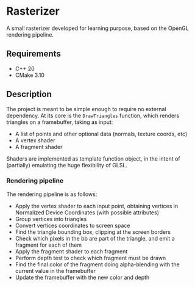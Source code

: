 # Rasterizer

A small rasterizer developed for learning purpose, based on the OpenGL rendering pipeline.

## Requirements

- C++ 20
- CMake 3.10

## Description

The project is meant to be simple enough to require no external dependency.
At its core is the `DrawTriangles` function, which renders triangles on a framebuffer, taking as input:
- A list of points and other optional data (normals, texture coords, etc)
- A vertex shader
- A fragment shader

Shaders are implemented as template function object, in the intent of (partially) emulating the huge flexibility of GLSL.

### Rendering pipeline

The rendering pipeline is as follows:
- Apply the vertex shader to each input point, obtaining vertices in Normalized Device Coordinates (with possible attributes)
- Group vertices into triangles
- Convert vertices coordinates to screen space
- Find the triangle bounding box, clipping at the screen borders
- Check which pixels in the bb are part of the triangle, and emit a fragment for each of them
- Apply the fragment shader to each fragment
- Perform depth test to check which fragment must be drawn
- Find the final color of the fragment doing alpha-blending with the current value in the framebuffer
- Update the framebuffer with the new color and depth

